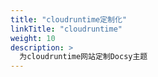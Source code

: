 ```yaml
---
title: "cloudruntime定制化"
linkTitle: "cloudruntime"
weight: 10
description: >
  为cloudruntime网站定制Docsy主题
---
```


